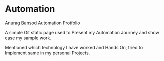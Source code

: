 # Automation
Anurag Bansod Automation Protfolio

A simple Git static page used to Present my Automation Journey and show case my sample work.

Mentioned which technology I have worked and Hands On, tried to Implement same in my personal Projects.
